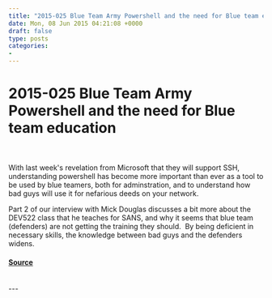```yaml
---
title: "2015-025 Blue Team Army Powershell and the need for Blue team education"
date: Mon, 08 Jun 2015 04:21:08 +0000
draft: false
type: posts
categories: 
- 
---
```

# 2015-025 Blue Team Army Powershell and the need for Blue team education

<br/>

<br/>
With last week's revelation from Microsoft that they will support SSH, understanding powershell has become more important than ever as a tool to be used by blue teamers, both for adminstration, and to understand how bad guys will use it for nefarious deeds on your network.

Part 2 of our interview with Mick Douglas discusses a bit more about the DEV522 class that he teaches for SANS, and why it seems that blue team (defenders) are not getting the training they should.  By being deficient in necessary skills, the knowledge between bad guys and the defenders widens.

#### [Source](https://traffic.libsyn.com/secure/brakeingsecurity/2015-025-Mick_douglas_part2.mp3)

<br/>
---
